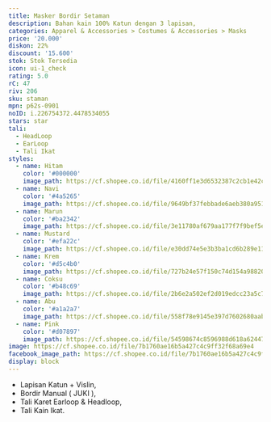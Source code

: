 ```yaml
---
title: Masker Bordir Setaman
description: Bahan kain 100% Katun dengan 3 lapisan,
categories: Apparel & Accessories > Costumes & Accessories > Masks
price: '20.000'
diskon: 22%
discount: '15.600'
stok: Stok Tersedia
icon: ui-1_check
rating: 5.0
rC: 47
riv: 206
sku: staman
mpn: p62s-0901
noID: i.226754372.4478534055
stars: star
tali:
  - HeadLoop
  - EarLoop
  - Tali Ikat
styles:
  - name: Hitam
    color: '#000000'
    image_path: https://cf.shopee.co.id/file/4160ff1e3d6532387c2cb1e42c586989
  - name: Navi
    color: '#4a5265'
    image_path: https://cf.shopee.co.id/file/9649bf37febbade6aeb380a951cf0376
  - name: Marun
    color: '#ba2342'
    image_path: https://cf.shopee.co.id/file/3e11780af679aa177f7f9bef5efd8292
  - name: Mustard
    color: '#efa22c'
    image_path: https://cf.shopee.co.id/file/e30dd74e5e3b3ba1cd6b289e11d8dcbf
  - name: Krem
    color: '#d5c4b0'
    image_path: https://cf.shopee.co.id/file/727b24e57f150c74d154a98820d3a113
  - name: Coksu
    color: '#b48c69'
    image_path: https://cf.shopee.co.id/file/2b6e2a502ef2d019edcc23a5c7d6f2c4
  - name: Abu
    color: '#a1a2a7'
    image_path: https://cf.shopee.co.id/file/558f78e9145e397d7602680aab8f9e46
  - name: Pink
    color: '#d07897'
    image_path: https://cf.shopee.co.id/file/54598674c8596988d618a624476ef710
image: https://cf.shopee.co.id/file/7b1760ae16b5a427c4c9ff32f68a69e4
facebook_image_path: https://cf.shopee.co.id/file/7b1760ae16b5a427c4c9ff32f68a69e4
display: block
---
```


- Lapisan Katun + Vislin, 
- Bordir Manual ( JUKI ), 
- Tali Karet Earloop & Headloop, 
- Tali Kain Ikat.

